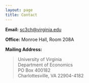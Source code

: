 ```yaml
---
layout: page
title: Contact
---
```



**Email:**   sc3ch@virginia.edu 

**Office:**   Monroe Hall, Room 208A

**Mailing Address:** 

> University of Virginia <br>Department of Economics <br>PO Box 400182 <br>Charlottesville, VA 22904-4182
